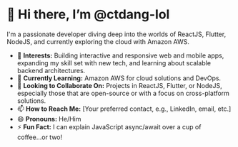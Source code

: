 # 👋 Hi there, I’m @ctdang-lol

I'm a passionate developer diving deep into the worlds of ReactJS, Flutter, NodeJS, and currently exploring the cloud with Amazon AWS.

- 👀 **Interests:** Building interactive and responsive web and mobile apps, expanding my skill set with new tech, and learning about scalable backend architectures.
- 🌱 **Currently Learning:** Amazon AWS for cloud solutions and DevOps.
- 💞️ **Looking to Collaborate On:** Projects in ReactJS, Flutter, or NodeJS, especially those that are open-source or with a focus on cross-platform solutions.
- 📫 **How to Reach Me:** [Your preferred contact, e.g., LinkedIn, email, etc.]
- 😄 **Pronouns:** He/Him
- ⚡ **Fun Fact:** I can explain JavaScript async/await over a cup of coffee...or two!

<!---
ctdang-lol/ctdang-lol is a ✨ special ✨ repository because its `README.md` (this file) appears on your GitHub profile.
You can click the Preview link to take a look at your changes.
--->
